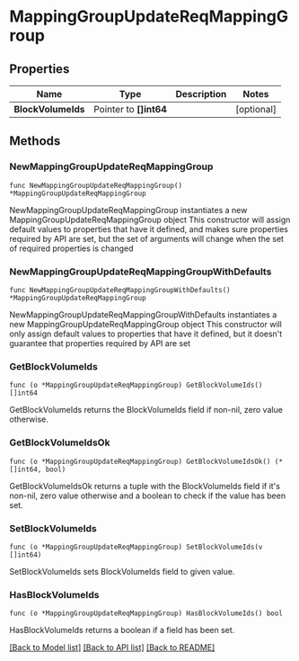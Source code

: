 # MappingGroupUpdateReqMappingGroup

## Properties

Name | Type | Description | Notes
------------ | ------------- | ------------- | -------------
**BlockVolumeIds** | Pointer to **[]int64** |  | [optional] 

## Methods

### NewMappingGroupUpdateReqMappingGroup

`func NewMappingGroupUpdateReqMappingGroup() *MappingGroupUpdateReqMappingGroup`

NewMappingGroupUpdateReqMappingGroup instantiates a new MappingGroupUpdateReqMappingGroup object
This constructor will assign default values to properties that have it defined,
and makes sure properties required by API are set, but the set of arguments
will change when the set of required properties is changed

### NewMappingGroupUpdateReqMappingGroupWithDefaults

`func NewMappingGroupUpdateReqMappingGroupWithDefaults() *MappingGroupUpdateReqMappingGroup`

NewMappingGroupUpdateReqMappingGroupWithDefaults instantiates a new MappingGroupUpdateReqMappingGroup object
This constructor will only assign default values to properties that have it defined,
but it doesn't guarantee that properties required by API are set

### GetBlockVolumeIds

`func (o *MappingGroupUpdateReqMappingGroup) GetBlockVolumeIds() []int64`

GetBlockVolumeIds returns the BlockVolumeIds field if non-nil, zero value otherwise.

### GetBlockVolumeIdsOk

`func (o *MappingGroupUpdateReqMappingGroup) GetBlockVolumeIdsOk() (*[]int64, bool)`

GetBlockVolumeIdsOk returns a tuple with the BlockVolumeIds field if it's non-nil, zero value otherwise
and a boolean to check if the value has been set.

### SetBlockVolumeIds

`func (o *MappingGroupUpdateReqMappingGroup) SetBlockVolumeIds(v []int64)`

SetBlockVolumeIds sets BlockVolumeIds field to given value.

### HasBlockVolumeIds

`func (o *MappingGroupUpdateReqMappingGroup) HasBlockVolumeIds() bool`

HasBlockVolumeIds returns a boolean if a field has been set.


[[Back to Model list]](../README.md#documentation-for-models) [[Back to API list]](../README.md#documentation-for-api-endpoints) [[Back to README]](../README.md)


